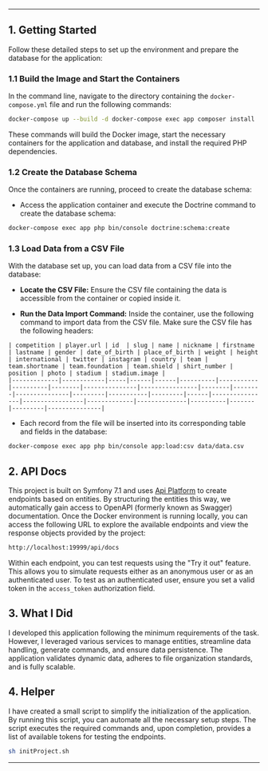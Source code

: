 
* * *

1\. Getting Started
-------------------

Follow these detailed steps to set up the environment and prepare the database for the application:

### 1.1 Build the Image and Start the Containers

In the command line, navigate to the directory containing the `docker-compose.yml` file and run the following commands:

```bash
docker-compose up --build -d docker-compose exec app composer install
```

These commands will build the Docker image, start the necessary containers for the application and database, and install the required PHP dependencies.

### 1.2 Create the Database Schema

Once the containers are running, proceed to create the database schema:

*   Access the application container and execute the Doctrine command to create the database schema:

```bash
docker-compose exec app php bin/console doctrine:schema:create
```

### 1.3 Load Data from a CSV File

With the database set up, you can load data from a CSV file into the database:

*   **Locate the CSV File:** Ensure the CSV file containing the data is accessible from the container or copied inside it.
    
*   **Run the Data Import Command:** Inside the container, use the following command to import data from the CSV file. Make sure the CSV file has the following headers:
    

```
| competition | player.url | id  | slug | name | nickname | firstname | lastname | gender | date_of_birth | place_of_birth | weight | height | international | twitter | instagram | country | team | team.shortname | team.foundation | team.shield | shirt_number | position | photo | stadium | stadium.image |
|-------------|------------|-----|------|------|----------|-----------|----------|--------|---------------|----------------|--------|--------|---------------|---------|-----------|---------|------|----------------|-----------------|-------------|--------------|----------|-------|---------|---------------|
```

*   Each record from the file will be inserted into its corresponding table and fields in the database:

```bash
docker-compose exec app php bin/console app:load:csv data/data.csv
```

2\. API Docs
------------

This project is built on Symfony 7.1 and uses [Api Platform](https://api-platform.com/docs/distribution/) to create endpoints based on entities. By structuring the entities this way, we automatically gain access to OpenAPI (formerly known as Swagger) documentation. Once the Docker environment is running locally, you can access the following URL to explore the available endpoints and view the response objects provided by the project:

```bash
http://localhost:19999/api/docs
```
Within each endpoint, you can test requests using the "Try it out" feature. This allows you to simulate requests either as an anonymous user or as an authenticated user. To test as an authenticated user, ensure you set a valid token in the `access_token` authorization field.

3\. What I Did
--------------

I developed this application following the minimum requirements of the task. However, I leveraged various services to manage entities, streamline data handling, generate commands, and ensure data persistence. The application validates dynamic data, adheres to file organization standards, and is fully scalable.

4\. Helper
----------

I have created a small script to simplify the initialization of the application. By running this script, you can automate all the necessary setup steps. The script executes the required commands and, upon completion, provides a list of available tokens for testing the endpoints.

```bash
sh initProject.sh
```

* * *
